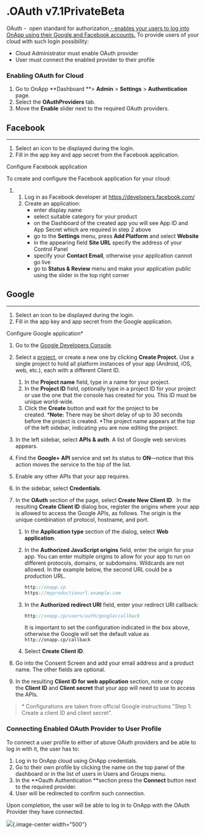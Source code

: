 # .OAuth v7.1PrivateBeta

OAuth -  open standard for authorization[ - enables your users to log into OnApp using their Google and Facebook accounts.](http://en.wikipedia.org/wiki/Authorization "Authorization")
To provide users of your cloud with such login possibility:

-   Cloud Administrator must enable OAuth provider
-   User must connect the enabled provider to their profile

### Enabling OAuth for Cloud

1.  Go to OnApp **Dashboard **&gt; **Admin** &gt; **Settings** &gt; **Authentication** page.
2.  Select the **OAuthProviders** tab.
3.  Move the **Enable** slider next to the required OAuth providers.

## Facebook

------------------------------------------------------------------------

1.  Select an icon to be displayed during the login.
2.  Fill in the app key and app secret from the Facebook application.

Configure Facebook application

To create and configure the Facebook application for your cloud:

1.  1.  Log in as Facebook developer at <https://developers.facebook.com/>
    2.  Create an application:
        -   enter display name
        -   select suitable category for your product
        -   on the Dashboard of the created app you will see App ID and App Secret which are required in step 2 above
        -   go to the **Settings** menu, press **Add Platform** and select **Website**
        -   in the appearing field **Site URL** specify the address of your Control Panel
        -   specify your **Contact Email**, otherwise your application cannot go live
        -   go to **Status & Review** menu and make your application public using the slider in the top right corner

## Google

------------------------------------------------------------------------

1.  Select an icon to be displayed during the login.
2.  Fill in the app key and app secret from the Google application.

Configure Google application\*

1.  Go to the [Google Developers Console](https://console.developers.google.com/).
2.  Select a [project](https://developers.google.com/console/help/new/#managingprojects), or create a new one by clicking **Create Project.** Use a single project to hold all platform instances of your app (Android, iOS, web, etc.), each with a different Client ID.

    1.  In the **Project name** field, type in a name for your project.
    2.  In the **Project ID** field, optionally type in a project ID for your project or use the one that the console has created for you. This ID must be unique world-wide.
    3.  Click the **Create** button and wait for the project to be created. ***Note:** There may be short delay of up to 30 seconds before the project is created. *The project name appears at the top of the left sidebar, indicating you are now editing the project.

3.  In the left sidebar, select **APIs & auth**. A list of Google web services appears.
4.  Find the **Google+ API** service and set its status to **ON**—notice that this action moves the service to the top of the list.
5.  Enable any other APIs that your app requires.
6.  In the sidebar, select **Credentials**.
7.  In the **OAuth** section of the page, select **Create New Client ID**. 
    In the resulting **Create Client ID** dialog box, register the origins where your app is allowed to access the Google APIs, as follows. The origin is the unique combination of protocol, hostname, and port.
    1.  In the **Application type** section of the dialog, select **Web application**.
    2.  In the **Authorized JavaScript origins** field, enter the origin for your app. You can enter multiple origins to allow for your app to run on different protocols, domains, or subdomains. Wildcards are not allowed. In the example below, the second URL could be a production URL.

        ``` java
        http://onapp.cp
        https://myproductionurl.example.com
        ```

    3.  In the **Authorized redirect URI** field, enter your redirect URI callback:

        ``` java
        http://onapp.cp/users/auth/google/callback
        ```

        It is important to set the configuration indicated in the box above, otherwise the Google will set the default value as `http://onapp.cp/callback`

    4.  Select **Create Client ID**.

8.  Go into the Consent Screen and add your email address and a product name. The other fields are optional.
9.  In the resulting **Client ID for web application** section, note or copy the **Client ID** and **Client secret** that your app will need to use to access the APIs.

> \* Configurations are taken from official Google instructions "Step 1: Create a client ID and client secret".

### Connecting Enabled OAuth Provider to User Profile

To connect a user profile to either of above OAuth providers and be able to log in with it, the user has to:

1.  Log in to OnApp cloud using OnApp credentials.
2.  Go to their own profile by clicking the name on the top panel of the dashboard or in the list of users in Users and Groups menu.
3.  In the **Oauth Authentication **section press the **Connect** button next to the required provider.
4.  User will be redirected to confirm such connection.

Upon completion, the user will be able to log in to OnApp with the OAuth Provider they have connected.

![](https://docs.onapp.com/download/attachments/192906307/login.png?version=1&modificationDate=1707233517845&api=v2){.image-center width="500"}


